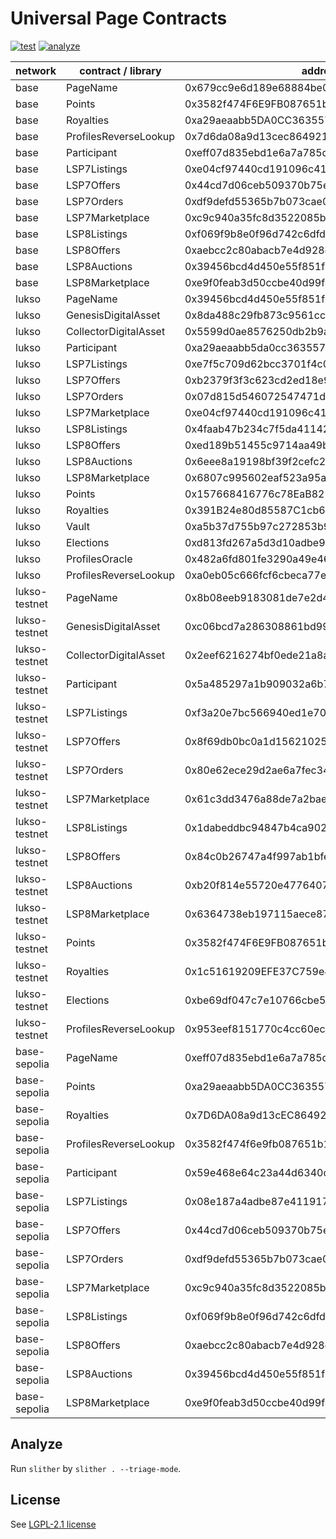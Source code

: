 # Universal Page Contracts

[![test](https://github.com/Universal-Page/contracts/actions/workflows/test.yml/badge.svg)](https://github.com/Universal-Page/contracts/actions/workflows/test.yml)
[![analyze](https://github.com/Universal-Page/contracts/actions/workflows/analyze.yaml/badge.svg)](https://github.com/Universal-Page/contracts/actions/workflows/analyze.yaml)

| network | contract / library    | address                                    |
| ------- | --------------------- | ------------------------------------------ |
| base | PageName              | 0x679cc9e6d189e68884be00f18c5f77ff08988c97 |
| base | Points                | 0x3582f474F6E9FB087651b135d6224500A89e6f44 |
| base | Royalties             | 0xa29aeaabb5DA0CC3635576933a66c1B714f058C1 |
| base | ProfilesReverseLookup | 0x7d6da08a9d13cec8649215f8bbd9dca101c22659 |
| base | Participant           | 0xeff07d835ebd1e6a7a785d00d4c701220aa6aea8 |
| base | LSP7Listings          | 0xe04cf97440cd191096c4103f9c48abd96184fb8d |
| base | LSP7Offers            | 0x44cd7d06ceb509370b75e426ea3c12824a665e36 |
| base | LSP7Orders            | 0xdf9defd55365b7b073cae009cf53dd830902c5a7 |
| base | LSP7Marketplace       | 0xc9c940a35fc8d3522085b991ce3e1a920354f19a |
| base | LSP8Listings          | 0xf069f9b8e0f96d742c6dfd3d78b0e382f3411207 |
| base | LSP8Offers            | 0xaebcc2c80abacb7e4d928d4c0a52c7bbeba4c4be |
| base | LSP8Auctions          | 0x39456bcd4d450e55f851f97c30df828a4e1f6c66 |
| base | LSP8Marketplace       | 0xe9f0feab3d50ccbe40d99f669fe1e89172908cdf |
| lukso | PageName              | 0x39456bcd4d450e55f851f97c30df828a4e1f6c66 |
| lukso | GenesisDigitalAsset   | 0x8da488c29fb873c9561ccf5ff44dda6c1deddc37 |
| lukso | CollectorDigitalAsset | 0x5599d0ae8576250db2b9a9975fd3db1f6399b4fd |
| lukso | Participant           | 0xa29aeaabb5da0cc3635576933a66c1b714f058c1 |
| lukso | LSP7Listings          | 0xe7f5c709d62bcc3701f4c0cb871eb77e301283b5 |
| lukso | LSP7Offers            | 0xb2379f3f3c623cd2ed18e97e407cdda8fe6c6da6 |
| lukso | LSP7Orders            | 0x07d815d546072547471d9cde244367d274268b35 |
| lukso | LSP7Marketplace       | 0xe04cf97440cd191096c4103f9c48abd96184fb8d |
| lukso | LSP8Listings          | 0x4faab47b234c7f5da411429ee86cb15cb0754354 |
| lukso | LSP8Offers            | 0xed189b51455c9714aa49b0c55529469c512b10b6 |
| lukso | LSP8Auctions          | 0x6eee8a19198bf39f2cefc24713acbdcc3c016dec |
| lukso | LSP8Marketplace       | 0x6807c995602eaf523a95a6b97acc4da0d3894655 |
| lukso | Points                | 0x157668416776c78EaB825D0d3969d75DC7dD7C0D |
| lukso | Royalties             | 0x391B24e80d85587C1cb698f0cD7Dfb7191D6875F |
| lukso | Vault                 | 0xa5b37d755b97c272853b9726c905414706a0553a |
| lukso | Elections             | 0xd813fd267a5d3d10adbe9d22ba6dc7fda2ddf517 |
| lukso | ProfilesOracle        | 0x482a6fd801fe3290a49e465c168ad9f8772b8d7e |
| lukso | ProfilesReverseLookup | 0xa0eb05c666fcf6cbeca77e14ec43cb5d5a852601 |
| lukso-testnet | PageName              | 0x8b08eeb9183081de7e2d4ae49fad4afb56e31ab4 |
| lukso-testnet | GenesisDigitalAsset   | 0xc06bcd7a286308861bd99da220acbc8901949fbd |
| lukso-testnet | CollectorDigitalAsset | 0x2eef6216274bf0ede21a8a55cbb5b896bb82ac8b |
| lukso-testnet | Participant           | 0x5a485297a1b909032a6b7000354f3322047028ee |
| lukso-testnet | LSP7Listings          | 0xf3a20e7bc566940ed1e707c6d7d05497cf6527f1 |
| lukso-testnet | LSP7Offers            | 0x8f69db0bc0a1d156210259a154b73b7aa63f4631 |
| lukso-testnet | LSP7Orders            | 0x80e62ece29d2ae6a7fec34db5a9cefe4e34f40a9 |
| lukso-testnet | LSP7Marketplace       | 0x61c3dd3476a88de7a2bae7e2bc55889185faea1e |
| lukso-testnet | LSP8Listings          | 0x1dabeddbc94847b4ca9027073e545f67917a84f6 |
| lukso-testnet | LSP8Offers            | 0x84c0b26747a4f997ab1bfe5110a9579de2c0aeaf |
| lukso-testnet | LSP8Auctions          | 0xb20f814e55720e477640717bfbc139cf663e1ab4 |
| lukso-testnet | LSP8Marketplace       | 0x6364738eb197115aece87591dff51d554535d1f8 |
| lukso-testnet | Points                | 0x3582f474F6E9FB087651b135d6224500A89e6f44 |
| lukso-testnet | Royalties             | 0x1c51619209EFE37C759e4a9Ca91F1e68A96E19E3 |
| lukso-testnet | Elections             | 0xbe69df047c7e10766cbe5e8bd2fac3dc18a9b745 |
| lukso-testnet | ProfilesReverseLookup | 0x953eef8151770c4cc60ec27468acee85eb8d81f8 |
| base-sepolia | PageName              | 0xeff07d835ebd1e6a7a785d00d4c701220aa6aea8 |
| base-sepolia | Points                | 0xa29aeaabb5DA0CC3635576933a66c1B714f058C1 |
| base-sepolia | Royalties             | 0x7D6DA08a9d13cEC8649215F8bbD9dcA101c22659 |
| base-sepolia | ProfilesReverseLookup | 0x3582f474f6e9fb087651b135d6224500a89e6f44 |
| base-sepolia | Participant           | 0x59e468e64c23a44d6340cb2da6a701e9a8dcdc2b |
| base-sepolia | LSP7Listings          | 0x08e187a4adbe87e411917e0abe6d283461ca96c0 |
| base-sepolia | LSP7Offers            | 0x44cd7d06ceb509370b75e426ea3c12824a665e36 |
| base-sepolia | LSP7Orders            | 0xdf9defd55365b7b073cae009cf53dd830902c5a7 |
| base-sepolia | LSP7Marketplace       | 0xc9c940a35fc8d3522085b991ce3e1a920354f19a |
| base-sepolia | LSP8Listings          | 0xf069f9b8e0f96d742c6dfd3d78b0e382f3411207 |
| base-sepolia | LSP8Offers            | 0xaebcc2c80abacb7e4d928d4c0a52c7bbeba4c4be |
| base-sepolia | LSP8Auctions          | 0x39456bcd4d450e55f851f97c30df828a4e1f6c66 |
| base-sepolia | LSP8Marketplace       | 0xe9f0feab3d50ccbe40d99f669fe1e89172908cdf |

## Analyze

Run `slither` by `slither . --triage-mode`.

## License

See [LGPL-2.1 license](LICENSE)
